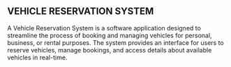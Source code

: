 ## VEHICLE RESERVATION SYSTEM

A Vehicle Reservation System is a software application designed to streamline the process of booking and managing vehicles for personal, business, or rental purposes. The system provides an interface for users to reserve vehicles, manage bookings, and access details about available vehicles in real-time.
